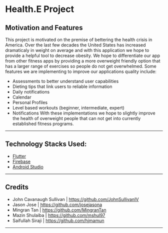 # **Health.E Project**

## Motivation and Features

This project is motivated on the premise of bettering the health crisis in America. Over the last few decades the United States has increased dramaticaly in weight on average and with this application we hope to provide a helpful tool to decrease obesity. We hope to differentiate our app from other fitness apps by providing a more overweight friendly option that has a larger range of exercises so people do not get overwhelmed. Some features we are implementing to improve our applications quality include: 
  - Assessments to better understand user capabilities
  - Dieting tips that link users to reliable information
  - Daily notifications 
  - Calendar
  - Personal Profiles
  - Level based workouts (beginner, intermediate, expert)
  - Notifications
With these implementations we hope to slightly improve the health of overweight people that can not get into currently established fitness programs. 

----------------------

## Technology Stacks Used:
* [Flutter](https://flutter.dev/)
* [Firebase](https://firebase.google.com/)
* [Android Studio](https://developer.android.com/)


----------------------

## Credits

* John Cavanaugh Sullivan | https://github.com/JohnSullivanIV
* Jason Jose | https://github.com/josejasona
* Mingran Tan | https://github.com/MingranTan
* Mazin Shulaiba | https://github.com/mshul97
* Saifullah Siraji | https://github.com/hjmamun

----------------------
